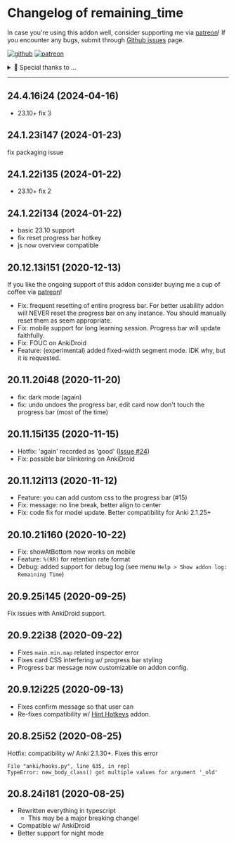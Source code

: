 # Changelog of remaining_time

In case you're using this addon well, consider supporting me via [patreon](https://www.patreon.com/trgk)!
If you encounter any bugs, submit through [Github issues](https://github.com/trgkanki/remaining_time/issues) page.

[![github](https://cdn.jsdelivr.net/gh/trgkanki/trgkanki-template-cli@develop/res/github_small.png)](https://github.com/trgkanki/remaining_time/issues)
[![patreon](https://cdn.jsdelivr.net/gh/trgkanki/trgkanki-template-cli@develop/res/patreon_small.png)](https://www.patreon.com/trgk)

<details>
  <summary>🎉 Special thanks to ...</summary>
  
  ## Patreons
  - abed
  - Sven

  # Developers
  - [Glutaminate](https://github.com/glutanimate/)
  - [Dae](github.com/dae/)

</details>

---------

[comment]: # (DO NOT MODIFY. new changelog goes here)

## 24.4.16i24 (2024-04-16)

- 23.10+ fix 3

## 24.1.23i147 (2024-01-23)

fix packaging issue

## 24.1.22i135 (2024-01-22)

- 23.10+ fix 2

## 24.1.22i134 (2024-01-22)

- basic 23.10 support
- fix reset progress bar hotkey
- js now overview compatible

## 20.12.13i151 (2020-12-13)

If you like the ongoing support of this addon consider buying me a cup of coffee via [patreon](https://www.patreon.com/trgk)!

- Fix: frequent resetting of entire progress bar. For better usability addon will NEVER reset the progress bar on any instance. You should manually reset them as seem appropriate.
- Fix: mobile support for long learning session. Progress bar will update faithfully.
- Fix: FOUC on AnkiDroid
- Feature: (experimental) added fixed-width segment mode. IDK why, but it is requested.

## 20.11.20i48 (2020-11-20)

- fix: dark mode (again)
- fix: undo undoes the progress bar, edit card now don't touch the progress bar (most of the time)

## 20.11.15i135 (2020-11-15)

- Hotfix: 'again' recorded as 'good' ([Issue #24](https://github.com/trgkanki/remaining_time/issues/26))
- Fix: possible bar blinkering on AnkiDroid

## 20.11.12i113 (2020-11-12)

- Feature: you can add custom css to the progress bar (#15)
- Fix: message: no line break, better align to center
- Fix: code fix for model update. Better compatibility for Anki 2.1.25+

## 20.10.21i160 (2020-10-22)

- Fix: showAtBottom now works on mobile
- Feature: `%(RR)` for retention rate format
- Debug: added support for debug log (see menu `Help > Show addon log: Remaining Time`)

## 20.9.25i145 (2020-09-25)

Fix issues with AnkiDroid support.

## 20.9.22i38 (2020-09-22)

- Fixes `main.min.map` related inspector error
- Fixes card CSS interfering w/ progress bar styling
- Progress bar message now customizable on addon config.

## 20.9.12i225 (2020-09-13)

- Fixes confirm message so that user can 
- Re-fixes compatibility w/ [Hint Hotkeys](https://ankiweb.net/shared/info/1844908621) addon.

## 20.8.25i52 (2020-08-25)

Hotfix: compatibility w/ Anki 2.1.30+. Fixes this error

```
File "anki/hooks.py", line 635, in repl
TypeError: new_body_class() got multiple values for argument '_old' 
```

## 20.8.24i181 (2020-08-25)

- Rewritten everything in typescript
  - This may be a major breaking change!
- Compatible w/ AnkiDroid
- Better support for night mode

